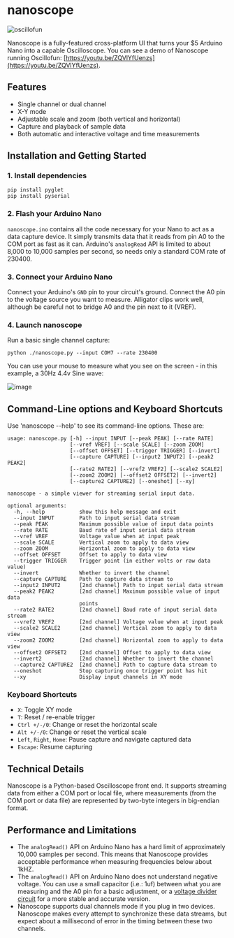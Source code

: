 # nanoscope

![oscillofun](https://user-images.githubusercontent.com/11475352/171068920-49ae4dd9-65b4-4312-9c7a-8a44632daf3b.gif)

Nanoscope is a fully-featured cross-platform UI that turns your $5 Arduino Nano into a capable Oscilloscope. You can see a demo of Nanoscope running Oscillofun: [https://youtu.be/ZQVlYfUenzs](https://youtu.be/ZQVlYfUenzs).

## Features

* Single channel or dual channel
* X-Y mode
* Adjustable scale and zoom (both vertical and horizontal)
* Capture and playback of sample data
* Both automatic and interactive voltage and time measurements

## Installation and Getting Started

### 1. Install dependencies

```
pip install pyglet
pip install pyserial
```

### 2. Flash your Arduino Nano
`nanoscope.ino` contains all the code necessary for your Nano to act as a data capture device. It simply transmits data that it reads from pin A0 to the COM port as fast as it can. Arduino's `analogRead` API is limited to about 8,000 to 10,000 samples per second, so needs only a standard COM rate of 230400.

### 3. Connect your Arduino Nano
Connect your Arduino's `GND` pin to your circuit's ground. Connect the A0 pin to the voltage source you want to measure. Alligator clips work well, although be careful not to bridge A0 and the pin next to it (VREF).

### 4. Launch nanoscope
Run a basic single channel capture:

```
python ./nanoscope.py --input COM7 --rate 230400
```

You can use your mouse to measure what you see on the screen - in this example, a 30Hz 4.4v Sine wave:

![image](https://user-images.githubusercontent.com/11475352/171071190-9fdfa317-5554-4a3a-9148-193d10bdb368.png)

## Command-Line options and Keyboard Shortcuts

Use 'nanoscope --help' to see its command-line options. These are:

```
usage: nanoscope.py [-h] --input INPUT [--peak PEAK] [--rate RATE]        
                    [--vref VREF] [--scale SCALE] [--zoom ZOOM]           
                    [--offset OFFSET] [--trigger TRIGGER] [--invert]      
                    [--capture CAPTURE] [--input2 INPUT2] [--peak2 PEAK2] 
                    [--rate2 RATE2] [--vref2 VREF2] [--scale2 SCALE2]     
                    [--zoom2 ZOOM2] [--offset2 OFFSET2] [--invert2]       
                    [--capture2 CAPTURE2] [--oneshot] [--xy]              
                                                                          
nanoscope - a simple viewer for streaming serial input data.              
                                                                          
optional arguments:                                                       
  -h, --help           show this help message and exit                    
  --input INPUT        Path to input serial data stream                   
  --peak PEAK          Maximum possible value of input data points        
  --rate RATE          Baud rate of input serial data stream              
  --vref VREF          Voltage value when at input peak                   
  --scale SCALE        Vertical zoom to apply to data view                
  --zoom ZOOM          Horizontal zoom to apply to data view              
  --offset OFFSET      Offset to apply to data view                       
  --trigger TRIGGER    Trigger point (in either volts or raw data value)  
  --invert             Whether to invert the channel                      
  --capture CAPTURE    Path to capture data stream to                     
  --input2 INPUT2      [2nd channel] Path to input serial data stream     
  --peak2 PEAK2        [2nd channel] Maximum possible value of input data 
                       points                                             
  --rate2 RATE2        [2nd channel] Baud rate of input serial data stream
  --vref2 VREF2        [2nd channel] Voltage value when at input peak     
  --scale2 SCALE2      [2nd channel] Vertical zoom to apply to data view  
  --zoom2 ZOOM2        [2nd channel] Horizontal zoom to apply to data view
  --offset2 OFFSET2    [2nd channel] Offset to apply to data view         
  --invert2            [2nd channel] Whether to invert the channel        
  --capture2 CAPTURE2  [2nd channel] Path to capture data stream to       
  --oneshot            Stop capturing once trigger point has hit          
  --xy                 Display input channels in XY mode                  
```

### Keyboard Shortcuts

* `X`: Toggle XY mode
* `T`: Reset / re-enable trigger
* `Ctrl +/-/0`: Change or reset the horizontal scale
* `Alt +/-/0`: Change or reset the vertical scale
* `Left`, `Right`, `Home`: Pause capture and navigate captured data
* `Escape`: Resume capturing

## Technical Details

Nanoscope is a Python-based Oscilloscope front end. It supports streaming data from either a COM port or local file, where measurements (from the COM port or data file) are represented by two-byte integers in big-endian format.

## Performance and Limitations

* The `analogRead()` API on Arduino Nano has a hard limit of approximately 10,000 samples per second. This means that Nanoscope provides acceptable performance when measuring frequencies below about 1kHZ.
* The `analogRead()` API on Arduino Nano does not understand negative voltage. You can use a small capacitor (i.e.: 1uf) between what you are measuring and the A0 pin for a basic adjustment, or a [voltage divider circuit](https://forum.arduino.cc/t/how-to-read-data-from-audio-jack/458301/3) for a more stable and accurate version.
* Nanoscope supports dual channels mode if you plug in two devices. Nanoscope makes every attempt to synchronize these data streams, but expect about a millisecond of error in the timing between these two channels.
